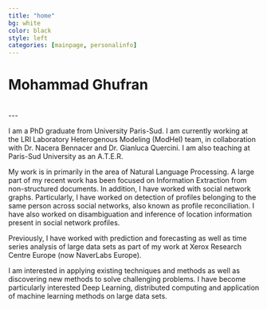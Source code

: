 ```yaml
---
title: "home"
bg: white
color: black
style: left
categories: [mainpage, personalinfo]
---
```


# Mohammad Ghufran
<div style="text-align:center">
<a href="https://github.com/emghufran"><i class="fa fa-github fa-3x"></i></a>&nbsp;&nbsp;   
<a href="https://www.linkedin.com/in/emghufran/"><i class="fa fa-linkedin fa-3x"></i></a>&nbsp;&nbsp;
<a href="mailto:emghufran@gmail.com"><i class="fa fa-envelope fa-3x"></i></a>&nbsp;&nbsp;
</div>
---

I am a PhD graduate from University Paris-Sud. I am currently working at the LRI Laboratory Heterogenous Modeling (ModHel) team, in collaboration with Dr. Nacera Bennacer and Dr. Gianluca Quercini. I am also teaching at Paris-Sud University as an A.T.E.R. 

My work is in primarily in the area of Natural Language Processing. A large part of my recent work has been focused on Information Extraction from non-structured documents. In addition, I have worked with social network graphs. Particularly, I have worked on detection of profiles belonging to the same person across social networks, also known as profile reconciliation. I have also worked on disambiguation and inference of location information present in social network profiles. 

Previously, I have worked with prediction and forecasting as well as time series analysis of large data sets as part of my work at Xerox Research Centre Europe (now NaverLabs Europe). 

I am interested in applying existing techniques and methods as well as discovering new methods to solve challenging problems. I have become particularly interested Deep Learning, distributed computing and application of machine learning methods on large data sets. 


